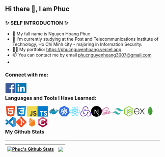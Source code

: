 ## Hi there 👋, I am Phuc

### ✨ SELF INTRODUCTION ✨

-   👋 My full name is Nguyen Hoang Phuc
-   🌱 I'm currently studying at the Post and Telecommunications Institute of Technology, Ho Chi Minh city - majoring in Information Security.
-   👨‍💻 My portfolio: https://phucnguyenhoang.vercel.app
-   📫 You can contact me by email phucnguyenhoang3007@gmail.com
- 


### Connect with me:

[<img align="left" alt="phucnguyen | Facebook" width="35px" src="./img/facebook.svg"/>][facebook]

[<img align="left" alt="phucnguyen | Facebook" width="35px" src="./img/linkedin.svg"/>][linkedin]
<br />

### Languages and Tools I Have Learned:


<img align="left" alt="html" width="35px" src="./img/html.svg" />
<img align="left" alt="css" width="35px" src="./img/css.svg" />
<img align="left" alt="javascript" width="35px" src="./img/javascript.svg" />
<img align="left" alt="typescript" width="35px" src="./img/typescript.svg" />
<img align="left" alt="docker" width="35px" src="./img/docker.svg" />
<img align="left" alt="docker" width="35px" src="./img/kubernetes.svg" />
<img align="left" alt="react" width="35px" src="./img/react.svg" />
<img align="left" alt="redux" width="35px" src="./img/redux.svg" />
<img align="left" alt="nextjs" width="35px" src="./img/nextjs.svg" />
<img align="left" alt="sass" width="35px" src="./img/sass.svg" />
<img align="left" alt="tailwind" width="35px" src="./img/tailwindcss.svg" />
<img align="left" alt="nodejs" width="35px" src="./img/nodejs.svg" />
<img align="left" alt="expressjs" width="35px" src="./img/express.svg" />
<img align="left" alt="mongodb" width="35px" src="./img/mongodb.svg" />
<img align="left" alt="Visual Studio Code" width="35px" src="./img/vscode.svg" />
<img align="left" alt="git" width="35px" src="./img/git.svg" />
<img align="left" alt="firebase" width="35px" src="./img/firebase.svg" />

<img align="left" alt="c++" width="35px" src="./img/c++.svg" />
<br />
<br />
<br/>

### My Github Stats

---

| <a href="https://github-readme-stats-sigma-five.vercel.app/api?username=phucnguyn-203&show_icons=true&theme=dracula&include_all_commits=true&count_private=true&hide_border=true"><img align="center" src="https://github-readme-stats-sigma-five.vercel.app/api?username=phucnguyn-203&show_icons=true&theme=dracula&include_all_commits=true&count_private=true&hide_border=true" alt="Phuc's Github Stats" /></a> | <a href="https://github-readme-stats-sigma-five.vercel.app/api/top-langs/?username=phucnguyn-203&layout=compact&langs_count=7&theme=dracula&hide_border=true"><img align="center" src="https://github-readme-stats-sigma-five.vercel.app/api/top-langs/?username=phucnguyn-203&layout=compact&langs_count=7&theme=dracula&hide_border=true" /></a> |
| ---------------------------------------------------------------------------------------------------------------------------------------------------------------------------------------------------------------------------------------------------------------------------------------------------------------------------------------------------------------------------------------------- | ---------------------------------------------------------------------------------------------------------------------------------------------------------------------------------------------------------------------------------------------------------------------------------------------------------------------------- |

[facebook]: https://www.facebook.com/profile.php?id=100037309772290
[linkedin]: https://www.linkedin.com/in/ashernguyen/
